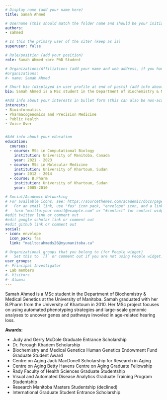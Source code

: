 ```yaml
---
# Display name (add your name here)
title: Samah Ahmed

# Username (this should match the folder name and should be your initial and surname)
authors:
- sahmed

# Is this the primary user of the site? (keep as is)
superuser: false

# Role/position (add your position)
role: Samah Ahmed <br> PhD Student

# Organizations/Affiliations (add your name and web address, if you have one)
#organizations:
#- name: Samah Ahmed

# Short bio (displayed in user profile at end of posts) (add info about yourself)
bio: Samah Ahmed is a MSc student in the Department of Biochemistry & Medical Genetics at the University of Manitoba. 

#Add info about your interests in bullet form (this can also be non-academic) 
interests:
- Bioinformatics
- Pharmacogenomics and Precision Medicine
- Public Health
- Voice-Over


#Add info about your education 
education:
  courses:
  - course: MSc in Computational Biology
    institution: University of Manitoba, Canada
    year: 2021 - 2023
  - course: MSc in Molecular Medicine
    institution: University of Khartoum, Sudan
    year: 2012 - 2014
  - course: B.Pharm
    institution: University of Khartoum, Sudan
    year: 2005-2010

# Social/Academic Networking
# For available icons, see: https://sourcethemes.com/academic/docs/page-builder/#icons
#   For an email link, use "fas" icon pack, "envelope" icon, and a link in the
#   form "mailto:your-email@example.com" or "#contact" for contact widget.
#edit twitter link or comment out
#edit google scholar link or comment out
#edit github link or comment out
social:
- icon: envelope
  icon_pack: fas
  link: "mailto:ahmeds26@myumanitoba.ca"

# Organizational groups that you belong to (for People widget)
#   Set this to `[]` or comment out if you are not using People widget.
user_groups:
#- Principal Investigator
- Lab members
#- Visitors
#- Alumni
---
```


Samah Ahmed is a MSc student in the Department of Biochemistry & Medical Genetics at the University of Manitoba. Samah graduated with her B.Pharm from the University of Khartoum in 2010. Her MSc project focuses on using automated phenotyping strategies and large-scale genomic analyses to uncover genes and pathways invovled in age-related hearing loss.


**Awards:** 
- Judy and Gerry McDole Graduate Entrance Scholarship
- Dr. Forough Khadem Scholarship
- Biochemistry and Medical Genetics Human Genetics Endowment Fund Graduate Student Award
- Centre on Aging Jack MacDonell Scholarship for Research in Aging 
- Centre on Aging Betty Havens Centre on Aging Graduate Fellowship 
- Rady Faculty of Health Sciences Graduate Studentship
- Visual and Automated Disease Analytics Graduate Training Program Studentship
- Research Manitoba Masters Studentship (declined)
- International Graduate Student Entrance Scholarship


